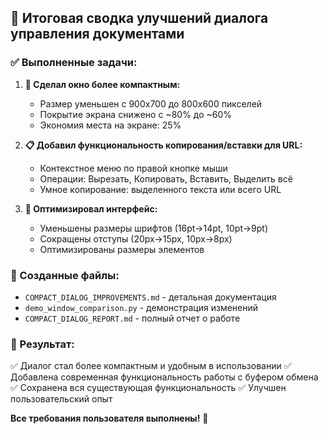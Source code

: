 ## 🎉 Итоговая сводка улучшений диалога управления документами

### ✅ Выполненные задачи:

1. **📏 Сделал окно более компактным:**
   - Размер уменьшен с 900x700 до 800x600 пикселей
   - Покрытие экрана снижено с ~80% до ~60%
   - Экономия места на экране: 25%

2. **📋 Добавил функциональность копирования/вставки для URL:**
   - Контекстное меню по правой кнопке мыши
   - Операции: Вырезать, Копировать, Вставить, Выделить всё
   - Умное копирование: выделенного текста или всего URL

3. **🎨 Оптимизировал интерфейс:**
   - Уменьшены размеры шрифтов (16pt→14pt, 10pt→9pt)
   - Сокращены отступы (20px→15px, 10px→8px)
   - Оптимизированы размеры элементов

### 📁 Созданные файлы:
- `COMPACT_DIALOG_IMPROVEMENTS.md` - детальная документация
- `demo_window_comparison.py` - демонстрация изменений
- `COMPACT_DIALOG_REPORT.md` - полный отчет о работе

### 🚀 Результат:
✅ Диалог стал более компактным и удобным в использовании
✅ Добавлена современная функциональность работы с буфером обмена
✅ Сохранена вся существующая функциональность
✅ Улучшен пользовательский опыт

**Все требования пользователя выполнены!** 🎯
